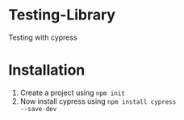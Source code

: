 # Testing-Library
Testing with cypress

# Installation
1. Create a project using <code>npm init</code>
2. Now install cypress using <code>npm install cypress --save-dev</code>
